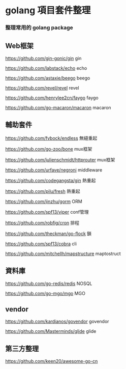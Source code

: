 ﻿
# golang 項目套件整理

###  整理常用的 golang package

## Web框架

  

https://github.com/gin-gonic/gin gin

  

https://github.com/labstack/echo echo

  

https://github.com/astaxie/beego beego

  

https://github.com/revel/revel revel

  

https://github.com/henrylee2cn/faygo faygo

  

https://github.com/go-macaron/macaron macaron

  

## 輔助套件

  

https://github.com/fvbock/endless 無縫重起

  

https://github.com/go-zoo/bone mux框架

  

https://github.com/julienschmidt/httprouter mux框架

  

https://github.com/urfave/negroni middleware

  

https://github.com/codegangsta/gin 熱重起

  

https://github.com/pilu/fresh 熱重起

  

https://github.com/jinzhu/gorm ORM

  

https://github.com/spf13/viper conf管理

  

https://github.com/robfig/cron 排程

  

https://github.com/theckman/go-flock 鎖

  

https://github.com/spf13/cobra cli

  

https://github.com/mitchellh/mapstructure maptostruct

  

  

## 資料庫

  

https://github.com/go-redis/redis NOSQL

  

https://github.com/go-mgo/mgo MGO

  

  

## vendor

  

https://github.com/kardianos/govendor govendor

  

https://github.com/Masterminds/glide glide

  

## 第三方整理

https://github.com/keen20/awesome-go-cn